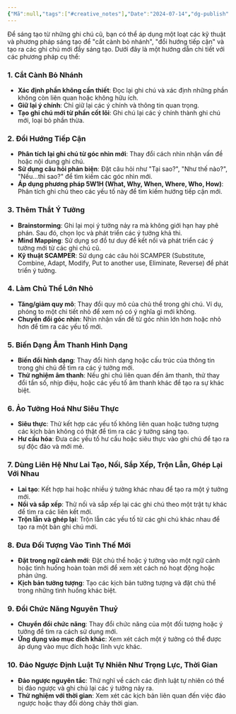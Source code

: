 ```yaml
---
{"Mã":null,"tags":["#creative_notes"],"Date":"2024-07-14","dg-publish":true,"dg-home":null,"permalink":"/daily/tmp/sang-tao/","dgPassFrontmatter":true,"noteIcon":"","updated":"2025-01-13T23:11:47.164+07:00"}
---
```


Để sáng tạo từ những ghi chú cũ, bạn có thể áp dụng một loạt các kỹ thuật và phương pháp sáng tạo để "cắt cành bỏ nhánh", "đổi hướng tiếp cận" và tạo ra các ghi chú mới đầy sáng tạo. Dưới đây là một hướng dẫn chi tiết với các phương pháp cụ thể:

### 1. Cắt Cành Bỏ Nhánh
- **Xác định phần không cần thiết**: Đọc lại ghi chú và xác định những phần không còn liên quan hoặc không hữu ích.
- **Giữ lại ý chính**: Chỉ giữ lại các ý chính và thông tin quan trọng.
- **Tạo ghi chú mới từ phần cốt lõi**: Ghi chú lại các ý chính thành ghi chú mới, loại bỏ phần thừa.

### 2. Đổi Hướng Tiếp Cận
- **Phân tích lại ghi chú từ góc nhìn mới**: Thay đổi cách nhìn nhận vấn đề hoặc nội dung ghi chú.
- **Sử dụng câu hỏi phản biện**: Đặt câu hỏi như "Tại sao?", "Như thế nào?", "Nếu...thì sao?" để tìm kiếm các góc nhìn mới.
- **Áp dụng phương pháp 5W1H (What, Why, When, Where, Who, How)**: Phân tích ghi chú theo các yếu tố này để tìm kiếm hướng tiếp cận mới.

### 3. Thêm Thắt Ý Tưởng
- **Brainstorming**: Ghi lại mọi ý tưởng nảy ra mà không giới hạn hay phê phán. Sau đó, chọn lọc và phát triển các ý tưởng khả thi.
- **Mind Mapping**: Sử dụng sơ đồ tư duy để kết nối và phát triển các ý tưởng mới từ các ghi chú cũ.
- **Kỹ thuật SCAMPER**: Sử dụng các câu hỏi SCAMPER (Substitute, Combine, Adapt, Modify, Put to another use, Eliminate, Reverse) để phát triển ý tưởng.

### 4. Làm Chủ Thể Lớn Nhỏ
- **Tăng/giảm quy mô**: Thay đổi quy mô của chủ thể trong ghi chú. Ví dụ, phóng to một chi tiết nhỏ để xem nó có ý nghĩa gì mới không.
- **Chuyển đổi góc nhìn**: Nhìn nhận vấn đề từ góc nhìn lớn hơn hoặc nhỏ hơn để tìm ra các yếu tố mới.

### 5. Biến Dạng Âm Thanh Hình Dạng
- **Biến đổi hình dạng**: Thay đổi hình dạng hoặc cấu trúc của thông tin trong ghi chú để tìm ra các ý tưởng mới.
- **Thử nghiệm âm thanh**: Nếu ghi chú liên quan đến âm thanh, thử thay đổi tần số, nhịp điệu, hoặc các yếu tố âm thanh khác để tạo ra sự khác biệt.

### 6. Ảo Tưởng Hoá Như Siêu Thực
- **Siêu thực**: Thử kết hợp các yếu tố không liên quan hoặc tưởng tượng các kịch bản không có thật để tìm ra các ý tưởng sáng tạo.
- **Hư cấu hóa**: Đưa các yếu tố hư cấu hoặc siêu thực vào ghi chú để tạo ra sự độc đáo và mới mẻ.

### 7. Dùng Liên Hệ Như Lai Tạo, Nối, Sắp Xếp, Trộn Lẫn, Ghép Lại Với Nhau
- **Lai tạo**: Kết hợp hai hoặc nhiều ý tưởng khác nhau để tạo ra một ý tưởng mới.
- **Nối và sắp xếp**: Thử nối và sắp xếp lại các ghi chú theo một trật tự khác để tìm ra các liên kết mới.
- **Trộn lẫn và ghép lại**: Trộn lẫn các yếu tố từ các ghi chú khác nhau để tạo ra một bản ghi chú mới.

### 8. Đưa Đối Tượng Vào Tình Thế Mới
- **Đặt trong ngữ cảnh mới**: Đặt chủ thể hoặc ý tưởng vào một ngữ cảnh hoặc tình huống hoàn toàn mới để xem xét cách nó hoạt động hoặc phản ứng.
- **Kịch bản tưởng tượng**: Tạo các kịch bản tưởng tượng và đặt chủ thể trong những tình huống khác biệt.

### 9. Đổi Chức Năng Nguyên Thuỷ
- **Chuyển đổi chức năng**: Thay đổi chức năng của một đối tượng hoặc ý tưởng để tìm ra cách sử dụng mới.
- **Ứng dụng vào mục đích khác**: Xem xét cách một ý tưởng có thể được áp dụng vào mục đích hoặc lĩnh vực khác.

### 10. Đảo Ngược Định Luật Tự Nhiên Như Trọng Lực, Thời Gian
- **Đảo ngược nguyên tắc**: Thử nghĩ về cách các định luật tự nhiên có thể bị đảo ngược và ghi chú lại các ý tưởng nảy ra.
- **Thử nghiệm với thời gian**: Xem xét các kịch bản liên quan đến việc đảo ngược hoặc thay đổi dòng chảy thời gian.

